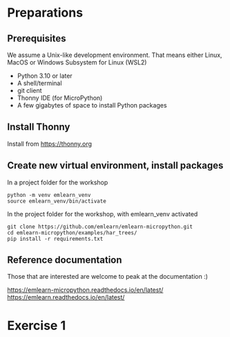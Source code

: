 
# Preparations

## Prerequisites

We assume a Unix-like development environment.
That means either Linux, MacOS or Windows Subsystem for Linux (WSL2)

- Python 3.10 or later
- A shell/terminal
- git client
- Thonny IDE (for MicroPython)
- A few gigabytes of space to install Python packages

## Install Thonny

Install from https://thonny.org

## Create new virtual environment, install packages

In a project folder for the workshop

    python -m venv emlearn_venv
    source emlearn_venv/bin/activate

In the project folder for the workshop, with emlearn_venv activated

    git clone https://github.com/emlearn/emlearn-micropython.git
    cd emlearn-micropython/examples/har_trees/
    pip install -r requirements.txt

## Reference documentation

Those that are interested are welcome to peak at the documentation :)

https://emlearn-micropython.readthedocs.io/en/latest/
https://emlearn.readthedocs.io/en/latest/


# Exercise 1


